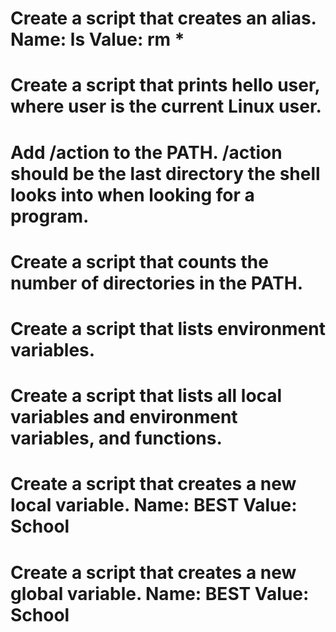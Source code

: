 # Create a script that creates an alias. Name: ls Value: rm *
# Create a script that prints hello user, where user is the current Linux user.
# Add /action to the PATH. /action should be the last directory the shell looks into when looking for a program.
# Create a script that counts the number of directories in the PATH.
# Create a script that lists environment variables.
# Create a script that lists all local variables and environment variables, and functions.
# Create a script that creates a new local variable. Name: BEST Value: School
#  Create a script that creates a new global variable. Name: BEST Value: School

